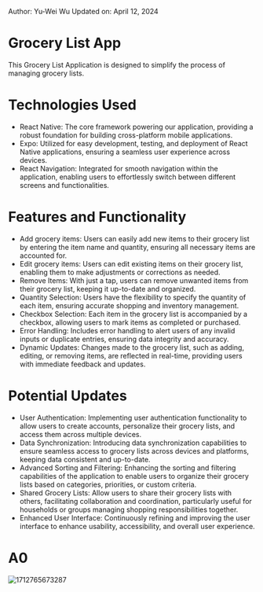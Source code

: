 Author: Yu-Wei Wu Updated on: April 12, 2024
# Grocery List App
This Grocery List Application is designed to simplify the process of managing grocery lists.

# Technologies Used
- React Native: The core framework powering our application, providing a robust foundation for building cross-platform mobile applications.
- Expo: Utilized for easy development, testing, and deployment of React Native applications, ensuring a seamless user experience across devices.
- React Navigation: Integrated for smooth navigation within the application, enabling users to effortlessly switch between different screens and functionalities.

# Features and Functionality
- Add grocery items: Users can easily add new items to their grocery list by entering the item name and quantity, ensuring all necessary items are accounted for.
- Edit grocery items: Users can edit existing items on their grocery list, enabling them to make adjustments or corrections as needed.
- Remove Items: With just a tap, users can remove unwanted items from their grocery list, keeping it up-to-date and organized.
- Quantity Selection: Users have the flexibility to specify the quantity of each item, ensuring accurate shopping and inventory management.
- Checkbox Selection: Each item in the grocery list is accompanied by a checkbox, allowing users to mark items as completed or purchased.
- Error Handling: Includes error handling to alert users of any invalid inputs or duplicate entries, ensuring data integrity and accuracy.
- Dynamic Updates: Changes made to the grocery list, such as adding, editing, or removing items, are reflected in real-time, providing users with immediate feedback and updates.

# Potential Updates
- User Authentication: Implementing user authentication functionality to allow users to create accounts, personalize their grocery lists, and access them across multiple devices.
- Data Synchronization: Introducing data synchronization capabilities to ensure seamless access to grocery lists across devices and platforms, keeping data consistent and up-to-date.
- Advanced Sorting and Filtering: Enhancing the sorting and filtering capabilities of the application to enable users to organize their grocery lists based on categories, priorities, or custom criteria.
- Shared Grocery Lists: Allow users to share their grocery lists with others, facilitating collaboration and coordination, particularly useful for households or groups managing shopping responsibilities together.
- Enhanced User Interface: Continuously refining and improving the user interface to enhance usability, accessibility, and overall user experience.


# A0
![1712765673287](https://github.com/yuwei-3206/INFO-670-Assignment/assets/122844465/37bcd29e-c9ab-43cd-8308-9171f1f5c5b4)
